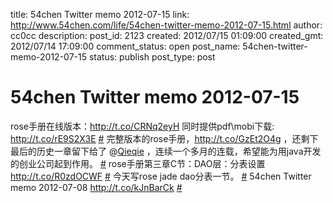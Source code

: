 title: 54chen Twitter memo 2012-07-15 
link: http://www.54chen.com/life/54chen-twitter-memo-2012-07-15.html
author: cc0cc
description: 
post_id: 2123
created: 2012/07/15 01:09:00
created_gmt: 2012/07/14 17:09:00
comment_status: open
post_name: 54chen-twitter-memo-2012-07-15
status: publish
post_type: post

# 54chen Twitter memo 2012-07-15 

rose手册在线版本：http://t.co/CRNq2eyH 同时提供pdf\mobi下载: <http://t.co/rE9S2X3E> [#](http://twitter.com/54chen/statuses/223321355679055873) 完整版本的rose手册，http://t.co/GzEt2O4g ，还剩下最后的历史一章留下给了 @[Qieqie](http://twitter.com/Qieqie) ，连续一个多月的连载，希望能为用java开发的创业公司起到作用。 [#](http://twitter.com/54chen/statuses/223055062174416900) rose手册第三章C节：DAO层：分表设置 <http://t.co/R0zdOCWF> [#](http://twitter.com/54chen/statuses/223044448664305664) 今天写rose jade dao分表一节。 [#](http://twitter.com/54chen/statuses/223009878787100672) 54chen Twitter memo 2012-07-08 <http://t.co/kJnBarCk> [#](http://twitter.com/54chen/statuses/221792405660237826)